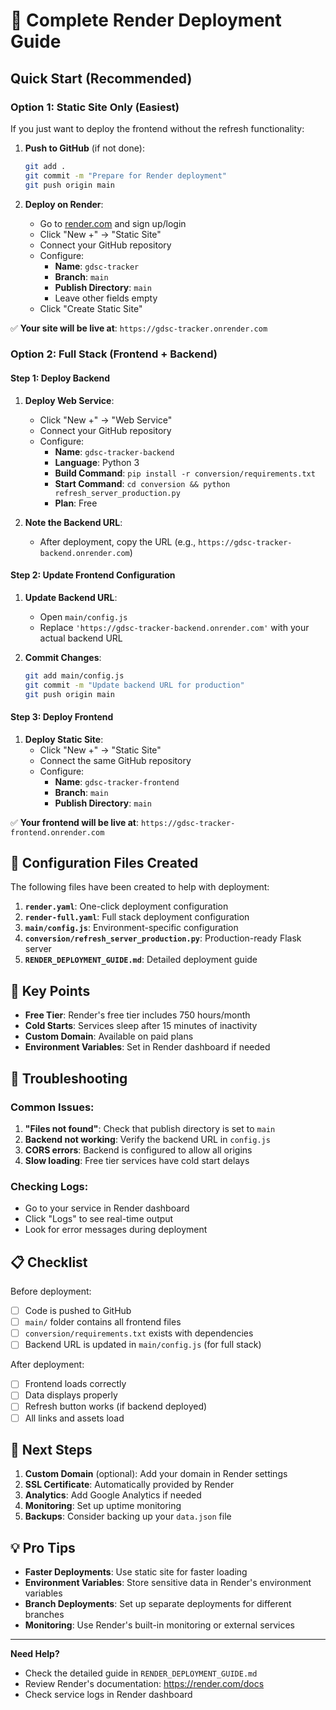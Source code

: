 # 🚀 Complete Render Deployment Guide

## Quick Start (Recommended)

### Option 1: Static Site Only (Easiest)
If you just want to deploy the frontend without the refresh functionality:

1. **Push to GitHub** (if not done):
   ```bash
   git add .
   git commit -m "Prepare for Render deployment"
   git push origin main
   ```

2. **Deploy on Render**:
   - Go to [render.com](https://render.com) and sign up/login
   - Click "New +" → "Static Site"
   - Connect your GitHub repository
   - Configure:
     - **Name**: `gdsc-tracker`
     - **Branch**: `main`
     - **Publish Directory**: `main`
     - Leave other fields empty
   - Click "Create Static Site"

✅ **Your site will be live at**: `https://gdsc-tracker.onrender.com`

### Option 2: Full Stack (Frontend + Backend)

#### Step 1: Deploy Backend
1. **Deploy Web Service**:
   - Click "New +" → "Web Service"
   - Connect your GitHub repository
   - Configure:
     - **Name**: `gdsc-tracker-backend`
     - **Language**: Python 3
     - **Build Command**: `pip install -r conversion/requirements.txt`
     - **Start Command**: `cd conversion && python refresh_server_production.py`
     - **Plan**: Free

2. **Note the Backend URL**:
   - After deployment, copy the URL (e.g., `https://gdsc-tracker-backend.onrender.com`)

#### Step 2: Update Frontend Configuration
1. **Update Backend URL**:
   - Open `main/config.js`
   - Replace `'https://gdsc-tracker-backend.onrender.com'` with your actual backend URL

2. **Commit Changes**:
   ```bash
   git add main/config.js
   git commit -m "Update backend URL for production"
   git push origin main
   ```

#### Step 3: Deploy Frontend
1. **Deploy Static Site**:
   - Click "New +" → "Static Site"
   - Connect the same GitHub repository
   - Configure:
     - **Name**: `gdsc-tracker-frontend`
     - **Branch**: `main`
     - **Publish Directory**: `main`

✅ **Your frontend will be live at**: `https://gdsc-tracker-frontend.onrender.com`

## 🔧 Configuration Files Created

The following files have been created to help with deployment:

1. **`render.yaml`**: One-click deployment configuration
2. **`render-full.yaml`**: Full stack deployment configuration
3. **`main/config.js`**: Environment-specific configuration
4. **`conversion/refresh_server_production.py`**: Production-ready Flask server
5. **`RENDER_DEPLOYMENT_GUIDE.md`**: Detailed deployment guide

## 🎯 Key Points

- **Free Tier**: Render's free tier includes 750 hours/month
- **Cold Starts**: Services sleep after 15 minutes of inactivity
- **Custom Domain**: Available on paid plans
- **Environment Variables**: Set in Render dashboard if needed

## 🐛 Troubleshooting

### Common Issues:

1. **"Files not found"**: Check that publish directory is set to `main`
2. **Backend not working**: Verify the backend URL in `config.js`
3. **CORS errors**: Backend is configured to allow all origins
4. **Slow loading**: Free tier services have cold start delays

### Checking Logs:
- Go to your service in Render dashboard
- Click "Logs" to see real-time output
- Look for error messages during deployment

## 📋 Checklist

Before deployment:
- [ ] Code is pushed to GitHub
- [ ] `main/` folder contains all frontend files
- [ ] `conversion/requirements.txt` exists with dependencies
- [ ] Backend URL is updated in `main/config.js` (for full stack)

After deployment:
- [ ] Frontend loads correctly
- [ ] Data displays properly
- [ ] Refresh button works (if backend deployed)
- [ ] All links and assets load

## 🎉 Next Steps

1. **Custom Domain** (optional): Add your domain in Render settings
2. **SSL Certificate**: Automatically provided by Render
3. **Analytics**: Add Google Analytics if needed
4. **Monitoring**: Set up uptime monitoring
5. **Backups**: Consider backing up your `data.json` file

## 💡 Pro Tips

- **Faster Deployments**: Use static site for faster loading
- **Environment Variables**: Store sensitive data in Render's environment variables
- **Branch Deployments**: Set up separate deployments for different branches
- **Monitoring**: Use Render's built-in monitoring or external services

---

**Need Help?** 
- Check the detailed guide in `RENDER_DEPLOYMENT_GUIDE.md`
- Review Render's documentation: https://render.com/docs
- Check service logs in Render dashboard